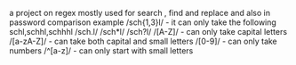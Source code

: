 a project on regex
mostly used for search , find and replace and also in password comparison
example
/sch{1,3}l/ - it can only take the following schl,schhl,schhhl
/sch.l/
/sch*l/
/sch?l/
/[A-Z]/ - can only take capital letters
/[a-zA-Z]/ - can take both capital and small letters
/[0-9]/ - can only take numbers
/^[a-z]/ - can only start with small letters
